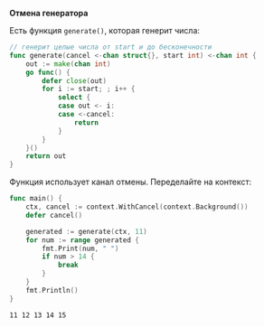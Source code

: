 **Отмена генератора**

Есть функция `generate()`, которая генерит числа:

```go
// генерит целые числа от start и до бесконечности
func generate(cancel <-chan struct{}, start int) <-chan int {
    out := make(chan int)
    go func() {
        defer close(out)
        for i := start; ; i++ {
            select {
            case out <- i:
            case <-cancel:
                return
            }
        }
    }()
    return out
}
```

Функция использует канал отмены. Переделайте на контекст:

```go
func main() {
    ctx, cancel := context.WithCancel(context.Background())
    defer cancel()

    generated := generate(ctx, 11)
    for num := range generated {
        fmt.Print(num, " ")
        if num > 14 {
            break
        }
    }
    fmt.Println()
}
```

```text
11 12 13 14 15
```